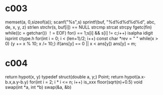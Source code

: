 # c003
memset(a, 0,sizeof(a));
scanf("%s",s)
sprintf(buf, "%d%d%d%d%d", abc, de, x, y, z)
strlen
strchr(s, buf[i]) == NULL
strcmp strcat strcpy
fgetc(fin)
while((c = getchar()) ！= EOF)
for(i == 1;s[i] && s[i] != c;i++)
isalpha idigit isprint  ctype.h
for(int i = 0; i < (len+1)/2; i++)
const char *rev = "  "
while(x > 0) {y += x % 10; x /= 10;}
if(ans[y] == 0 || x < ans[y]) ans[y] = m;
# c004
return hypot(x, y)
typedef struct(double a, y;) Point;
return hypot(a.x-b.x,a.y-b.y)
for(int i = 2; i * i <= n; i++)
is_xxx
floor(sqrt(n)+0.5)
void swap(int *a, int *b)
swap(&a, &b)









